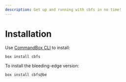 ```yaml
---
description: Get up and running with cbfs in no time!
---
```


# Installation

Use [CommandBox CLI](https://www.ortussolutions.com/products/commandbox) to install:

```
box install cbfs
```

To install the bleeding-edge version:

```
box install cbfs@be
```
